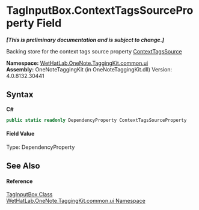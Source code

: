 # TagInputBox.ContextTagsSourceProperty Field
 _**\[This is preliminary documentation and is subject to change.\]**_

Backing store for the context tags source property <a href="a4554a24-b8a5-cec6-0978-9a7f6f5e74e2">ContextTagsSource</a>

**Namespace:**&nbsp;<a href="043a9407-ac38-b3ac-7348-a6090af495ad">WetHatLab.OneNote.TaggingKit.common.ui</a><br />**Assembly:**&nbsp;OneNoteTaggingKit (in OneNoteTaggingKit.dll) Version: 4.0.8132.30441

## Syntax

**C#**<br />
``` C#
public static readonly DependencyProperty ContextTagsSourceProperty
```


#### Field Value
Type: DependencyProperty

## See Also


#### Reference
<a href="8c43e75b-07b3-f855-ea15-72dde6bb8e11">TagInputBox Class</a><br /><a href="043a9407-ac38-b3ac-7348-a6090af495ad">WetHatLab.OneNote.TaggingKit.common.ui Namespace</a><br />